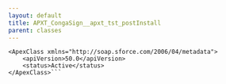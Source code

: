```yaml
---
layout: default
title: APXT_CongaSign__apxt_tst_postInstall
parent: classes
---
```


```<?xml version="1.0" encoding="UTF-8"?>
<ApexClass xmlns="http://soap.sforce.com/2006/04/metadata">
    <apiVersion>50.0</apiVersion>
    <status>Active</status>
</ApexClass>```
